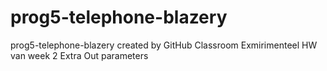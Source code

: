 # prog5-telephone-blazery
prog5-telephone-blazery created by GitHub Classroom
Exmirimenteel HW van week 2
Extra Out parameters 
